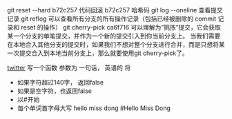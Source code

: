 git reset --hard b72c257 代码回滚
b72c257 哈希码
git log --oneline 查看提交记录
git reflog 可以查看所有分支的所有操作记录（包括已经被删除的 commit 记录和 reset 的操作）
git cherry-pick ca6f716 
可以理解为”挑拣”提交，它会获取某一个分支的单笔提交，并作为一个新的提交引入到你当前分支上。 当我们需要在本地合入其他分支的提交时，如果我们不想对整个分支进行合并，而是只想将某一次提交合入到本地当前分支上，那么就要使用git cherry-pick了。


[twitter]()
写一个函数 参数为 一句话， 英语的 将
- 如果字符超过140字， 返回false
- 如果是空字符，也返回false
- 以#开始
- 每个单词首字母大写
hello miss dong
#Hello Miss Dong